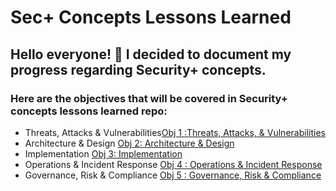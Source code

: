 <h1>Sec+ Concepts Lessons Learned</h1>

<h2>Hello everyone! 👋 I decided to document my progress regarding Security+ concepts. </h2>
<h3>Here are the objectives that will be covered in Security+ concepts lessons learned repo: </h3>


  - Threats, Attacks & Vulnerabilities[Obj 1 :Threats, Attacks, & Vulnerabilities](https://github.com/angieintech/Tiny-Projects/tree/main/Sec%2B%20Concepts%20Lessons%20Learned/Obj%201%20:Threats%2C%20Attacks%2C%20%26%20Vulnerabilities)
  - Architecture & Design [Obj 2: Architecture & Design](https://github.com/angieintech/Tiny-Projects/tree/main/Sec%2B%20Concepts%20Lessons%20Learned/Obj%202:%20Architecture%20%26%20Design)
  - Implementation [Obj 3: Implementation](https://github.com/angieintech/Tiny-Projects/tree/main/Sec%2B%20Concepts%20Lessons%20Learned/Obj%203:%20Implementation)
  - Operations & Incident Response [Obj 4 : Operations & Incident Response](https://github.com/angieintech/Tiny-Projects/tree/main/Sec%2B%20Concepts%20Lessons%20Learned/Obj%204%20:%20Operations%20%26%20Incident%20Response)
  - Governance, Risk & Compliance [Obj 5 : Governance, Risk & Compliance](https://github.com/angieintech/Tiny-Projects/tree/main/Sec%2B%20Concepts%20Lessons%20Learned/Obj%205%20:%20Governance%2C%20Risk%20%26%20Compliance) 

